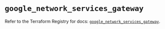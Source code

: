 # `google_network_services_gateway`

Refer to the Terraform Registry for docs: [`google_network_services_gateway`](https://registry.terraform.io/providers/hashicorp/google/6.42.0/docs/resources/network_services_gateway).
